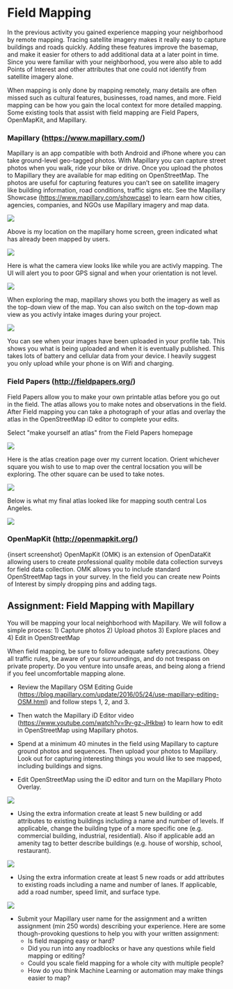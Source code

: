 # Field Mapping

In the previous activity you gained experience mapping your neighborhood by remote mapping. Tracing satellite imagery makes it really easy to capture buildings and roads quickly. Adding these features improve the basemap, and make it easier for others to add additional data at a later point in time. Since you were familiar with your neighborhood, you were also able to add Points of Interest and other attributes that one could not identify from satellite imagery alone.

When mapping is only done by mapping remotely, many details are often missed such as cultural features, businesses, road names, and more. Field mapping can be how you gain the local context for more detailed mapping. Some existing tools that assist with field mapping are Field Papers, OpenMapKit, and Mapillary.

### Mapillary (https://www.mapillary.com/)
Mapillary is an app compatible with both Android and iPhone where you can take ground-level geo-tagged photos. With Mapillary you can capture street photos when you walk, ride your bike or drive. Once you upload the photos to Mapillary they are available for map editing on OpenStreetMap. The photos are useful for capturing features you can’t see on satellite imagery like building information, road conditions, traffic signs etc. See the Mapillary Showcase (https://www.mapillary.com/showcase) to learn earn how cities, agencies, companies, and NGOs use Mapillary imagery and map data.

![](/activity_3_field_mapping/images/Mapillary/Overview.png)

Above is my location on the mapillary home screen, green indicated what has already been mapped by users.

![](/activity_3_field_mapping/images/Mapillary/Camera_test.png)

Here is what the camera view looks like while you are activly mapping. The UI will alert you to poor GPS signal and when your orientation is not level.

![](/activity_3_field_mapping/images/Mapillary/mappingexample.png)

When exploring the map, mapillary shows you both the imagery as well as the top-down view of the map. You can also switch on the top-down map view as you activly intake images during your project.

![](/activity_3_field_mapping/images/Mapillary/uploadedimages.png)

You can see when your images have been uploaded in your profile tab. This shows you what is being uploaded and when it is eventually published. This takes lots of battery and cellular data from your device. I heavily suggest you only upload while your phone is on Wifi and charging.

### Field Papers (http://fieldpapers.org/)
Field Papers allow you to make your own printable atlas before you go out in the field. The atlas allows you to make notes and observations in the field. After Field mapping you can take a photograph of your atlas and overlay the atlas in the OpenStreetMap iD editor to complete your edits.

Select "make yourself an atlas" from the Field Papers homepage 

![](/activity_3_field_mapping/images/Field%20papers/fieldpaperatlas.png)

Here is the atlas creation page over my current location. Orient whichever square you wish to use to map over the central locsation you will be exploring. The other square can be used to take notes.

![](/activity_3_field_mapping/images/Field%20papers/fieldpaperLA.png)

Below is what my final atlas looked like for mapping south central Los Angeles.

![](/activity_3_field_mapping/images/Field%20papers/fieldpaperfinal.png)

### OpenMapKit (http://openmapkit.org/) 
{insert screenshot}
OpenMapKit (OMK) is an extension of OpenDataKit allowing users to create professional quality mobile data collection surveys for field data collection. OMK allows you to include standard OpenStreetMap tags in your survey. In the field you can create new Points of Interest by simply dropping pins and adding tags. 

## Assignment: Field Mapping with Mapillary
You will be mapping your local neighborhood with Mapillary. We will follow a simple process: 1) Capture photos 2) Upload photos 3) Explore places and 4) Edit in OpenStreetMap

When field mapping, be sure to follow adequate safety precautions. Obey all traffic rules, be aware of your surroundings, and do not trespass on private property. Do you venture into unsafe areas, and being along a friend if you feel uncomfortable mapping alone. 

- Review the Mapillary OSM Editing Guide (https://blog.mapillary.com/update/2016/05/24/use-mapillary-editing-OSM.html) and follow steps 1, 2, and 3. 

- Then watch the Mapillary iD Editor video (https://www.youtube.com/watch?v=9v-gz-JHkbw) to learn how to edit in OpenStreetMap using Mapillary photos.

- Spend at a minimum 40 minutes in the field using Mapillary to capture ground photos and sequences. Then upload your photos to Mapillary. Look out for capturing interesting things you would like to see mapped, including buildings and signs.

- Edit OpenStreetMap using the iD editor and turn on the Mapillary Photo Overlay. 

![](/activity_3_field_mapping/images/mapillary.png)

- Using the extra information create at least 5 new building or add attributes to existing buildings including a name and number of levels. If applicable, change the building type of a more specific one (e.g. commercial building, industrial, residential). Also if applicable add an amenity tag to better describe buildings (e.g. house of worship, school, restaurant). 

![](/activity_3_field_mapping/images/OSMbuilding.png)

- Using the extra information create at least 5 new roads or add attributes to existing roads including a name and number of lanes. If applicable, add a road number, speed limit, and surface type. 

![](/activity_3_field_mapping/images/OSMstreet.png)

- Submit your Mapillary user name for the assignment and a written assignment (min 250 words) describing your experience. Here are some though-provoking questions to help you with your written assignment:
  - Is field mapping easy or hard? 
  - Did you run into any roadblocks or have any questions while field mapping or editing? 
  - Could you scale field mapping for a whole city with multiple people? 
  - How do you think Machine Learning or automation may make things easier to map?






